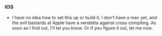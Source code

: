 ### IOS

* I have no idea how to set this up or build it, I don't have a mac yet, and
  the evil bastards at Apple have a vendetta against cross compiling.  As soon
  as I find out, I'll let you know.  Or if you figure it out, let me now.

